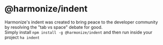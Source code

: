 # @harmonize/indent

Harmonize's indent was created to bring peace to the developer community by resolving the "tab vs space" debate for good.  
Simply install `npm install -g @harmonize/indent` and then run inside your project `ha indent`  
